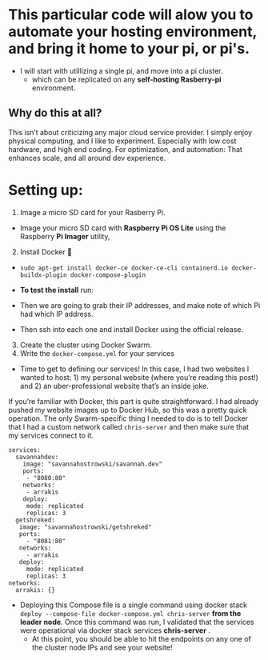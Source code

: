 # This particular code will alow you to automate your hosting environment, and bring it home to your pi, or pi's.

- I will start with utillizing a single pi, and move into a pi cluster.
  - which can be replicated on any **self-hosting Rasberry-pi** environment.

## Why do this at all?

This isn’t about criticizing any major cloud service provider. I simply enjoy physical computing, and I like to experiment. Especially with low cost hardware, and high end coding. For optimization, and automation: That enhances scale, and all around dev experience.

# Setting up:

1. Image a micro SD card for your Rasberry Pi.

- Image your micro SD card with **Raspberry Pi OS Lite** using the Raspberry **Pi Imager** utility,

2. Install Docker 🐳

- `sudo apt-get install docker-ce docker-ce-cli containerd.io docker-buildx-plugin docker-compose-plugin`
- **To test the install** run:

- Then we are going to grab their IP addresses, and make note of which Pi had which IP address.
- Then ssh into each one and install Docker using the official release.

3. Create the cluster using Docker Swarm.
4. Write the `docker-compose.yml` for your services

- Time to get to defining our services! In this case, I had two websites I wanted to host: 1) my personal website (where you’re reading this post!) and 2) an uber-professional website that’s an inside joke.

If you’re familiar with Docker, this part is quite straightforward. I had already pushed my website images up to Docker Hub, so this was a pretty quick operation. The only Swarm-specific thing I needed to do is to tell Docker that I had a custom network called `chris-server` and then make sure that my services connect to it.

```
services:
  savannahdev:
    image: "savannahostrowski/savannah.dev"
    ports:
     - "8080:80"
    networks:
     - arrakis
    deploy:
     mode: replicated
     replicas: 3
  getshreked:
   image: "savannahostrowski/getshreked"
   ports:
     - "8081:80"
   networks:
     - arrakis
   deploy:
     mode: replicated
     replicas: 3
networks:
  arrakis: {}
```

- Deploying this Compose file is a single command using docker stack `deploy --compose-file docker-compose.yml chris-server` **from the leader node**. Once this command was run, I validated that the services were operational via docker stack services **chris-server** .
  - At this point, you should be able to hit the endpoints on any one of the cluster node IPs and see your website!
